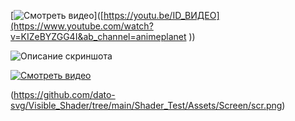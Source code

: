 [![Смотреть видео](D:\Git\Shader\Visible_Shader/scr.png)]([https://youtu.be/ID_ВИДЕО](https://www.youtube.com/watch?v=KIZeBYZGG4I&ab_channel=animeplanet
))

![Описание скриншота](https://github.com/dato-svg/Visible_Shader/tree/main/Images/scr.png)

[![Смотреть видео](https://github.com/dato-svg/Visible_Shader/tree/main/Images/scr.png)](https://www.youtube.com/watch?v=KIZeBYZGG4I&ab_channel=animeplanet)

(https://github.com/dato-svg/Visible_Shader/tree/main/Shader_Test/Assets/Screen/scr.png)
